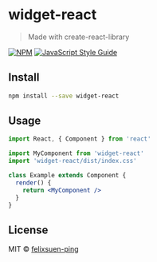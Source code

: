 # widget-react

> Made with create-react-library

[![NPM](https://img.shields.io/npm/v/widget-react.svg)](https://www.npmjs.com/package/widget-react) [![JavaScript Style Guide](https://img.shields.io/badge/code_style-standard-brightgreen.svg)](https://standardjs.com)

## Install

```bash
npm install --save widget-react
```

## Usage

```jsx
import React, { Component } from 'react'

import MyComponent from 'widget-react'
import 'widget-react/dist/index.css'

class Example extends Component {
  render() {
    return <MyComponent />
  }
}
```

## License

MIT © [felixsuen-ping](https://github.com/felixsuen-ping)

